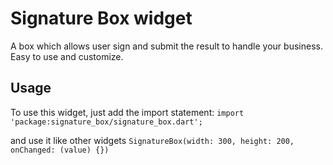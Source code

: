# Signature Box widget

A box which allows user sign and submit the result to handle your business.
Easy to use and customize.

## Usage 

To use this widget, just add the import statement:
```import 'package:signature_box/signature_box.dart';```

and use it like other widgets
```SignatureBox(width: 300, height: 200, onChanged: (value) {})```
